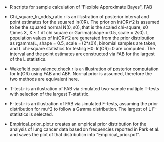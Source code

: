 * R scripts for sample calculation of
"Flexible Approximate Bayes", FAB

* Chi_square_ln_odds_ratio.r is an illustration of posterior interval
and point estimates for the squared ln(OR). The prior on ln(OR)^2 is
assumed to be the squared normal N(0, s0), that is the scaled
chi-square, s0 \times X, X ~ 1 df chi square or
Gamma(shape = 0.5, scale = 2s0).  L population values of ln(OR)^2
are generated from the prior distribution as 
rgamma(L, shape = 0.5, scale = (2*s0)), binomial samples are taken, 
and L chi-square statistics for testing H0: ln(OR)=0 are computed.
The interval and the point estimates are constructed via FAB for the
largest of the L statistics.

* Wakefield.equivalence.check.r is an illustration of posterior
computation for ln(OR) using FAB and ABF. Normal prior is assumed,
therefore the two methods are equivalent here.

* T-test.r is an ilustration of FAB via simulated two-sample multiple
T-tests with selection of the largest T-statistic.

* F-test.r is an illustration of FAB via simulated F-tests, assuming the
prior distribution for mu^2 to follow a Gamma distribution. The
largest of L F-statistics is selected.

* Empirical_prior_plot.r creates an empirical prior distribution for the
analysis of lung cancer data based on frequencies reported in Park et
al. and saves the plot of that distribution into
"Empirical_prior.pdf".
